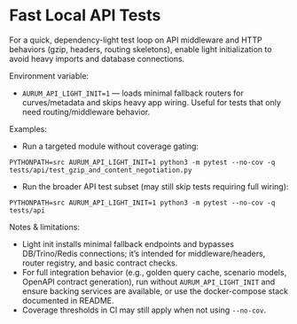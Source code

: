 # Fast Local API Tests

For a quick, dependency-light test loop on API middleware and HTTP behaviors (gzip, headers, routing skeletons), enable light initialization to avoid heavy imports and database connections.

Environment variable:

- `AURUM_API_LIGHT_INIT=1` — loads minimal fallback routers for curves/metadata and skips heavy app wiring. Useful for tests that only need routing/middleware behavior.

Examples:

- Run a targeted module without coverage gating:

```
PYTHONPATH=src AURUM_API_LIGHT_INIT=1 python3 -m pytest --no-cov -q tests/api/test_gzip_and_content_negotiation.py
```

- Run the broader API test subset (may still skip tests requiring full wiring):

```
PYTHONPATH=src AURUM_API_LIGHT_INIT=1 python3 -m pytest --no-cov -q tests/api
```

Notes & limitations:

- Light init installs minimal fallback endpoints and bypasses DB/Trino/Redis connections; it’s intended for middleware/headers, router registry, and basic contract checks.
- For full integration behavior (e.g., golden query cache, scenario models, OpenAPI contract generation), run without `AURUM_API_LIGHT_INIT` and ensure backing services are available, or use the docker-compose stack documented in README.
- Coverage thresholds in CI may still apply when not using `--no-cov`.

